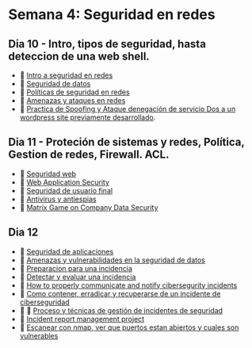 # Semana 4: Seguridad en redes

## Dia 10 -  Intro, tipos de seguridad, hasta deteccion de una web shell.

- 📗 [Intro a seguridad en redes](./types-of-network-security.md)
- 📗 [Seguridad de datos](./data-security.md)
- 📗 [Políticas de seguridad en redes](./network-security-policies.md)
- 📗 [Amenazas y ataques en redes](./threats-atacks-network.es.md)
- 🧪 [Practica de Spoofing y Ataque denegación de servicio Dos a un wordpress site previamente desarrollado](https://github.com/breatheco-de/spoofing-and-DoS-lab).

## Dia 11 - Proteción de sistemas y redes, Política, Gestion de redes, Firewall. ACL.

- 📗 [Seguridad web](./web-security.es.md)
- 📗 [Web Application Security](./web-application-security-solutions.md)
- 📗 [Seguridad de usuario final](./enduser-network-security.es.md)
- 📗 [Antivirus y antiespias](./antivirus-spyware.md)
- 🧪 [Matrix Game on Company Data Security](https://github.com/breatheco-de/matrix-game-data-security)

## Dia 12

- 📗 [Seguridad de aplicaciones](./application-security.md)
- 📗 [Amenazas y vulnerabilidades en la seguridad de datos](./threats-vulnerabilities-data-security.md)
- 📗 [Preparacion para una incidencia](https://github.com/4GeeksAcademy/cybersecurity-syllabus/blob/main/04-seguridad-redes-1/preparing-for-cybersecurity-incident.md)
- 📗 [Detectar y evaluar una incidencia](https://github.com/4GeeksAcademy/cybersecurity-syllabus/blob/main/04-seguridad-redes-1/incident-management-detect-evaluate.md)
- 📗 [How to properly communicate and notify cibersegurity incidents](https://github.com/4GeeksAcademy/cybersecurity-syllabus/blob/main/04-seguridad-redes-1/declaring-notifying-cibersecurity-incident.md)
- 📗 [Como contener, erradicar y recuperarse de un incidente de ciberseguridad](https://github.com/4GeeksAcademy/cybersecurity-syllabus/blob/main/04-seguridad-redes-1/incident-managment-containment-and-eradication.md) 
- 📗 🔖 [Proceso y técnicas de gestión de incidentes de seguridad](./incident-management-process-best-pracices.md)
- 🧪 [Incident report management project](https://github.com/breatheco-de/incident-report-for-sql-injection-exercise-project)
- 🧪 [Escanear con nmap, ver que puertos estan abiertos y cuales son vulnerables](https://github.com/breatheco-de/scan-with-nmap-practice)
